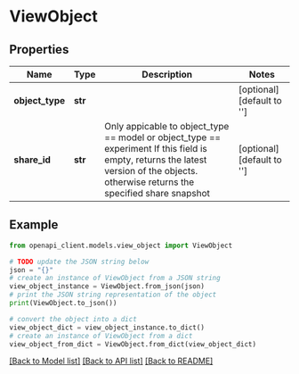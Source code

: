 # ViewObject


## Properties

Name | Type | Description | Notes
------------ | ------------- | ------------- | -------------
**object_type** | **str** |  | [optional] [default to '']
**share_id** | **str** |                  Only appicable to object_type &#x3D;&#x3D; model or object_type &#x3D;&#x3D; experiment                 If this field is empty, returns the latest version of the objects.                 otherwise returns the specified share snapshot | [optional] [default to '']

## Example

```python
from openapi_client.models.view_object import ViewObject

# TODO update the JSON string below
json = "{}"
# create an instance of ViewObject from a JSON string
view_object_instance = ViewObject.from_json(json)
# print the JSON string representation of the object
print(ViewObject.to_json())

# convert the object into a dict
view_object_dict = view_object_instance.to_dict()
# create an instance of ViewObject from a dict
view_object_from_dict = ViewObject.from_dict(view_object_dict)
```
[[Back to Model list]](../README.md#documentation-for-models) [[Back to API list]](../README.md#documentation-for-api-endpoints) [[Back to README]](../README.md)



